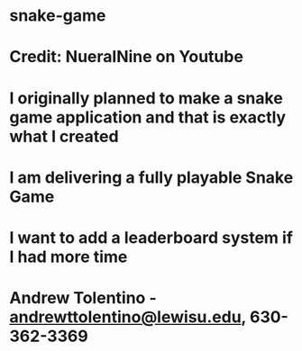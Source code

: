 # snake-game
# Credit: NueralNine on Youtube
# I originally planned to make a snake game application and that is exactly what I created
# I am delivering a fully playable Snake Game
# I want to add a leaderboard system if I had more time
# Andrew Tolentino - andrewttolentino@lewisu.edu, 630-362-3369